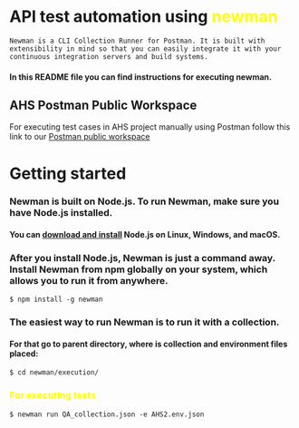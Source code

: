 # API test automation using <span style="color:yellow">newman</span>

    Newman is a CLI Collection Runner for Postman. It is built with extensibility in mind so that you can easily integrate it with your continuous integration servers and build systems.

#### In this README file you can find instructions for executing newman. 

## AHS Postman Public Workspace
For executing test cases in AHS project manually using Postman follow this link to our [Postman public workspace](https://www.postman.com/akvelonhr/workspace/ahs-api)

# Getting started

### Newman is built on Node.js. To run Newman, make sure you have Node.js installed.
#### You can [download and install](https://nodejs.org/en/download/current/) Node.js on Linux, Windows, and macOS.

### After you install Node.js, Newman is just a command away. Install Newman from npm globally on your system, which allows you to run it from anywhere.
    $ npm install -g newman

### The easiest way to run Newman is to run it with a collection.
#### For that go to parent directory, where is collection and environment files placed: 
    $ cd newman/execution/

### <span style="color:yellow">For executing tests</span>
    $ newman run QA_collection.json -e AHS2.env.json
